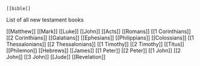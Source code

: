 	[[bible]]
List of all new testament books

[[Matthew]]
[[Mark]]
[[Luke]]
[[John]]
[[Acts]]
[[Romans]]
[[1 Corinthians]]
[[2 Corinthians]]
[[Galatians]]
[[Ephesians]]
[[Philippians]]
[[Colossians]]
[[1 Thessalonians]]
[[2 Thessalonians]]
[[1 Timothy]]
[[2 Timothy]]
[[Titus]]
[[Philemon]]
[[Hebrews]]
[[James]]
[[1 Peter]]
[[2 Peter]]
[[1 John]]
[[2 John]]
[[3 John]]
[[Jude]]
[[Revelation]]